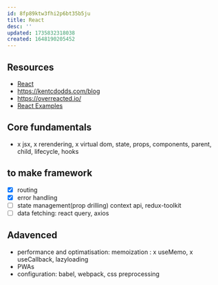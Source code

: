 ```yaml
---
id: 8fp89ktw3fhi2p6bt35b5ju
title: React
desc: ''
updated: 1735832318038
created: 1648190205452
---
```


## Resources

- [React](https://sapient.udemy.com/course/complete-react-developer-zero-to-mastery/)
- https://kentcdodds.com/blog
- https://overreacted.io/
- [React Examples](https://reactjsexample.com/)

## Core fundamentals
- x jsx, x rerendering, x virtual dom, state, props, components, parent, child, lifecycle, hooks 
## to make framework
- [x] routing
- [x] error handling
- [ ] state management(prop drilling) context api, redux-toolkit
- [ ] data fetching: react query, axios

## Adavenced
- performance and optimatisation: memoization : x useMemo, x useCallback, lazyloading
- PWAs
- configuration: babel, webpack, css preprocessing

